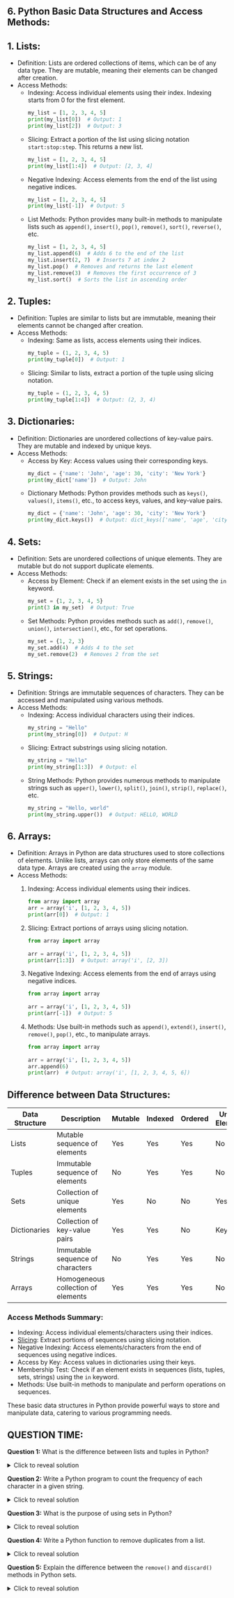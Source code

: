 ## 6. Python Basic Data Structures and Access Methods:

## 1. Lists:
   - Definition: Lists are ordered collections of items, which can be of any data type. They are mutable, meaning their elements can be changed after creation.
   - Access Methods:
     - Indexing: Access individual elements using their index. Indexing starts from 0 for the first element.
       ```python
       my_list = [1, 2, 3, 4, 5]
       print(my_list[0])  # Output: 1
       print(my_list[2])  # Output: 3
       ```
     - Slicing: Extract a portion of the list using slicing notation `start:stop:step`. This returns a new list.
       ```python
       my_list = [1, 2, 3, 4, 5]
       print(my_list[1:4])  # Output: [2, 3, 4]
       ```
     - Negative Indexing: Access elements from the end of the list using negative indices.
       ```python
       my_list = [1, 2, 3, 4, 5]
       print(my_list[-1])  # Output: 5
       ```
     - List Methods: Python provides many built-in methods to manipulate lists such as `append()`, `insert()`, `pop()`, `remove()`, `sort()`, `reverse()`, etc.
       ```python
       my_list = [1, 2, 3, 4, 5]
       my_list.append(6)  # Adds 6 to the end of the list
       my_list.insert(2, 7)  # Inserts 7 at index 2
       my_list.pop()  # Removes and returns the last element
       my_list.remove(3)  # Removes the first occurrence of 3
       my_list.sort()  # Sorts the list in ascending order
       ```

## 2. Tuples:
   - Definition: Tuples are similar to lists but are immutable, meaning their elements cannot be changed after creation.
   - Access Methods:
     - Indexing: Same as lists, access elements using their indices.
       ```python
       my_tuple = (1, 2, 3, 4, 5)
       print(my_tuple[0])  # Output: 1
       ```
     - Slicing: Similar to lists, extract a portion of the tuple using slicing notation.
       ```python
       my_tuple = (1, 2, 3, 4, 5)
       print(my_tuple[1:4])  # Output: (2, 3, 4)
       ```

## 3. Dictionaries:
   - Definition: Dictionaries are unordered collections of key-value pairs. They are mutable and indexed by unique keys.
   - Access Methods:
     - Access by Key: Access values using their corresponding keys.
       ```python
       my_dict = {'name': 'John', 'age': 30, 'city': 'New York'}
       print(my_dict['name'])  # Output: John
       ```
     - Dictionary Methods: Python provides methods such as `keys()`, `values()`, `items()`, etc., to access keys, values, and key-value pairs.
       ```python
       my_dict = {'name': 'John', 'age': 30, 'city': 'New York'}
       print(my_dict.keys())  # Output: dict_keys(['name', 'age', 'city'])
       ```

## 4. Sets:
   - Definition: Sets are unordered collections of unique elements. They are mutable but do not support duplicate elements.
   - Access Methods:
     - Access by Element: Check if an element exists in the set using the `in` keyword.
       ```python
       my_set = {1, 2, 3, 4, 5}
       print(3 in my_set)  # Output: True
       ```
     - Set Methods: Python provides methods such as `add()`, `remove()`, `union()`, `intersection()`, etc., for set operations.
       ```python
       my_set = {1, 2, 3}
       my_set.add(4)  # Adds 4 to the set
       my_set.remove(2)  # Removes 2 from the set
       ```
## 5. Strings:
   - Definition: Strings are immutable sequences of characters. They can be accessed and manipulated using various methods.
   - Access Methods:
     - Indexing: Access individual characters using their indices.
       ```python
       my_string = "Hello"
       print(my_string[0])  # Output: H
       ```
     - Slicing: Extract substrings using slicing notation.
       ```python
       my_string = "Hello"
       print(my_string[1:3])  # Output: el
       ```
     - String Methods: Python provides numerous methods to manipulate strings such as `upper()`, `lower()`, `split()`, `join()`, `strip()`, `replace()`, etc.
       ```python
       my_string = "Hello, world"
       print(my_string.upper())  # Output: HELLO, WORLD
       ```

## 6. Arrays:
   - Definition: Arrays in Python are data structures used to store collections of elements. Unlike lists, arrays can only store elements of the same data type. Arrays are created using the `array` module.
   - Access Methods:
       1. Indexing: Access individual elements using their indices.
          ```python
          from array import array
          arr = array('i', [1, 2, 3, 4, 5])
          print(arr[0])  # Output: 1
          ```
      
      3. Slicing: Extract portions of arrays using slicing notation.
         ```python
         from array import array
      
         arr = array('i', [1, 2, 3, 4, 5])
         print(arr[1:3])  # Output: array('i', [2, 3])
         ```
      
      4. Negative Indexing: Access elements from the end of arrays using negative indices.
         ```python
         from array import array
      
         arr = array('i', [1, 2, 3, 4, 5])
         print(arr[-1])  # Output: 5
         ```
      
      5. Methods: Use built-in methods such as `append()`, `extend()`, `insert()`, `remove()`, `pop()`, etc., to manipulate arrays.
         ```python
         from array import array
      
         arr = array('i', [1, 2, 3, 4, 5])
         arr.append(6)
         print(arr)  # Output: array('i', [1, 2, 3, 4, 5, 6])
         ```

## Difference between Data Structures:

| Data Structure | Description                              | Mutable | Indexed | Ordered | Unique Elements |
|----------------|------------------------------------------|---------|---------|---------|-----------------|
| Lists          | Mutable sequence of elements             | Yes     | Yes     | Yes     | No              |
| Tuples         | Immutable sequence of elements           | No      | Yes     | Yes     | No              |
| Sets           | Collection of unique elements            | Yes     | No      | No      | Yes             |
| Dictionaries   | Collection of key-value pairs            | Yes     | Yes     | No      | Keys            |
| Strings        | Immutable sequence of characters         | No      | Yes     | Yes     | No              |
| Arrays         | Homogeneous collection of elements       | Yes     | Yes     | Yes     | No              |


### Access Methods Summary:
   - Indexing: Access individual elements/characters using their indices.
   - [Slicing](https://github.com/gladsonchala/Competitive-Programming-with-Python/edit/main/Python/7.%20Slicing%20Sequences.md): Extract portions of sequences using slicing notation.
   - Negative Indexing: Access elements/characters from the end of sequences using negative indices.
   - Access by Key: Access values in dictionaries using their keys.
   - Membership Test: Check if an element exists in sequences (lists, tuples, sets, strings) using the `in` keyword.
   - Methods: Use built-in methods to manipulate and perform operations on sequences.

These basic data structures in Python provide powerful ways to store and manipulate data, catering to various programming needs.

## QUESTION TIME:

**Question 1:** What is the difference between lists and tuples in Python?

<details>
<summary>Click to reveal solution</summary>

**Answer:**
The main difference between lists and tuples in Python is mutability. Lists are mutable, meaning their elements can be changed after creation, while tuples are immutable, meaning their elements cannot be changed after creation. Additionally, lists are denoted by square brackets `[ ]`, whereas tuples are denoted by parentheses `( )`.
</details>

**Question 2:** Write a Python program to count the frequency of each character in a given string.

<details>
<summary>Click to reveal solution</summary>

**Answer:**
```python
def count_characters(string):
    char_freq = {}
    for char in string:
        if char in char_freq:
            char_freq[char] += 1
        else:
            char_freq[char] = 1
    return char_freq

string = "hello"
print(count_characters(string))  # Output: {'h': 1, 'e': 1, 'l': 2, 'o': 1}
```
</details>

**Question 3:** What is the purpose of using sets in Python?

<details>
<summary>Click to reveal solution</summary>

**Answer:**
Sets in Python are used to store unique elements. They are particularly useful when dealing with tasks that require unique elements or need to perform set operations such as union, intersection, difference, etc. Sets also provide efficient membership testing using the `in` keyword.
</details>

**Question 4:** Write a Python function to remove duplicates from a list.

<details>
<summary>Click to reveal solution</summary>

**Answer:**
```python
def remove_duplicates(lst):
    return list(set(lst))

my_list = [1, 2, 2, 3, 4, 4, 5]
print(remove_duplicates(my_list))  # Output: [1, 2, 3, 4, 5]
```
</details>

**Question 5:** Explain the difference between the `remove()` and `discard()` methods in Python sets.

<details>
<summary>Click to reveal solution</summary>

**Answer:**
The `remove()` method in Python sets removes a specified element from the set. If the element is not present in the set, it raises a `KeyError`. On the other hand, the `discard()` method also removes a specified element from the set, but it does not raise any error if the element is not present.
</details>
